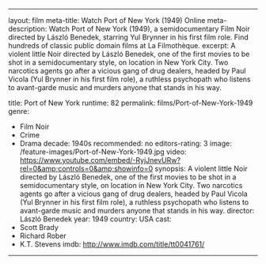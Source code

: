 ---

layout: film
meta-title: Watch Port of New York (1949) Online
meta-description:  Watch Port of New York (1949), a semidocumentary Film Noir directed by László Benedek, starring Yul Brynner in his first film role. Find hundreds of classic public domain films at La Filmothèque.
excerpt: A violent little Noir directed by László Benedek, one of the first movies to be shot in a semidocumentary style, on location in New York City. Two narcotics agents go after a vicious gang of drug dealers, headed by Paul Vicola (Yul Brynner in his first film role), a ruthless psychopath who listens to avant-garde music and murders anyone that stands in his way.

title: Port of New York
runtime: 82
permalink: films/Port-of-New-York-1949
genre:
- Film Noir
- Crime
- Drama
decade: 1940s
recommended: no
editors-rating: 3
image: /feature-images/Port-of-New-York-1949.jpg
video: https://www.youtube.com/embed/-RyjJnevURw?rel=0&amp;controls=0&amp;showinfo=0
synopsis: A violent little Noir directed by László Benedek, one of the first movies to be shot in a semidocumentary style, on location in New York City. Two narcotics agents go after a vicious gang of drug dealers, headed by Paul Vicola (Yul Brynner in his first film role), a ruthless psychopath who listens to avant-garde music and murders anyone that stands in his way.
director: László Benedek
year: 1949
country: USA
cast:
- Scott Brady
- Richard Rober
-  K.T. Stevens
imdb: http://www.imdb.com/title/tt0041761/

---